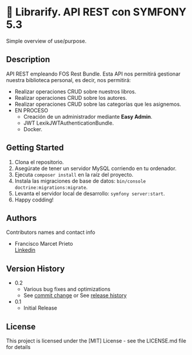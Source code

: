 # 📖 Librarify. API REST con SYMFONY 5.3

Simple overview of use/purpose.

## Description

API REST empleando FOS Rest Bundle. Esta API nos permitirá gestionar nuestra biblioteca personal, es decir, nos permitirá:

- Realizar operaciones CRUD sobre nuestros libros.
- Realizar operaciones CRUD sobre los autores.
- Realizar operaciones CRUD sobre las categorías que les asignemos.
- EN PROCESO
  - Creación de un administrador mediante **Easy Admin**.
  - JWT LexikJWTAuthenticationBundle.
  - Docker.
  

## Getting Started

1. Clona el repositorio.
2. Asegúrate de tener un servidor MySQL corriendo en tu ordenador.
3. Ejecuta `composer install` en la raíz del proyecto.
4. Instala las migraciones de base de datos: `bin/console doctrine:migrations:migrate`.
5. Levanta el servidor local de desarrollo: `symfony server:start`.
6. Happy codding!


## Authors

Contributors names and contact info

 - Francisco Marcet Prieto  
 [Linkedin](https://www.linkedin.com/in/fcomarcetprieto/)

## Version History

* 0.2
    * Various bug fixes and optimizations
    * See [commit change]() or See [release history]()
* 0.1
    * Initial Release

## License

This project is licensed under the [MIT] License - see the LICENSE.md file for details
